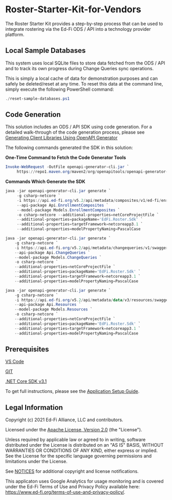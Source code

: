 # Roster-Starter-Kit-for-Vendors

The Roster Starter Kit provides a step-by-step process that can be used to integrate rostering via the Ed-Fi ODS / API into a technology provider platform.

## Local Sample Databases

This system uses local SQLite files to store data fetched from the ODS / API and to track its own progress during Change Queries sync operations.

This is simply a local cache of data for demonstration purposes and can safely be deleted/reset at any time. To reset this data at the command line, simply execute the following PowerShell command:

```PowerShell
./reset-sample-databases.ps1
```

## Code Generation

This solution includes an ODS / API SDK using code generation. For a detailed walk-through of the code generation process, please see [Generating Client Libraries Using OpenAPI Generator](https://techdocs.ed-fi.org/display/SK/Generating+Client+Libraries+Using+OpenAPI+Generator)

The following commands generated the SDK in this solution:

**One-Time Command to Fetch the Code Generator Tools**

```PowerShell
Invoke-WebRequest -OutFile openapi-generator-cli.jar `
     https://repo1.maven.org/maven2/org/openapitools/openapi-generator-cli/5.1.1/openapi-generator-cli-5.1.1.jar
```

**Commands Which Generate the SDK**

```PowerShell
java -jar openapi-generator-cli.jar generate `
     -g csharp-netcore `
     -i https://api.ed-fi.org/v5.2/api/metadata/composites/v1/ed-fi/enrollment/swagger.json `
     --api-package Api.EnrollmentComposites `
     --model-package Models.EnrollmentComposites `
     -o csharp-netcore --additional-properties=netCoreProjectFile `
     --additional-properties=packageName='EdFi.Roster.Sdk' `
     --additional-properties=targetFramework=netcoreapp3.1 `
     --additional-properties=modelPropertyNaming=PascalCase

java -jar openapi-generator-cli.jar generate `
    -g csharp-netcore `
    -i https://api.ed-fi.org/v5.2/api/metadata/changequeries/v1/swagger.json `
    --api-package Api.ChangeQueries `
    --model-package Models.ChangeQueries `
    -o csharp-netcore `
    --additional-properties=netCoreProjectFile `
    --additional-properties=packageName='EdFi.Roster.Sdk' `
    --additional-properties=targetFramework=netcoreapp3.1 `
    --additional-properties=modelPropertyNaming=PascalCase

java -jar openapi-generator-cli.jar generate `
    -g csharp-netcore `
    -i https://api.ed-fi.org/v5.2/api/metadata/data/v3/resources/swagger.json `
    --api-package Api.Resources `
    --model-package Models.Resources `
    -o csharp-netcore `
    --additional-properties=netCoreProjectFile `
    --additional-properties=packageName='EdFi.Roster.Sdk' `
    --additional-properties=targetFramework=netcoreapp3.1 `
    --additional-properties=modelPropertyNaming=PascalCase
```

## Prerequisites

[VS Code](https://code.visualstudio.com/)

[GIT](https://git-scm.com/download/win)

[.NET Core SDK v3.1](https://dotnet.microsoft.com/download/dotnet/3.1)


To get full instructions, please see the [Application Setup Guide](https://techdocs.ed-fi.org/display/SG/Ed-Fi+Roster+Sample+Application+Setup+Guide).

## Legal Information

Copyright (c) 2021 Ed-Fi Alliance, LLC and contributors.

Licensed under the [Apache License, Version 2.0](LICENSE) (the "License").

Unless required by applicable law or agreed to in writing, software distributed
under the License is distributed on an "AS IS" BASIS, WITHOUT WARRANTIES OR
CONDITIONS OF ANY KIND, either express or implied. See the License for the
specific language governing permissions and limitations under the License.

See [NOTICES](NOTICES.md) for additional copyright and license notifications.

This applicaton uses Google Analytics for usage monitoring and is covered under the Ed-Fi Terms of Use and Privacy Policy available here: https://www.ed-fi.org/terms-of-use-and-privacy-policy/.
